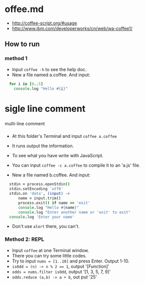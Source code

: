 # offee.md

+ http://coffee-script.org/#usage
+ http://www.ibm.com/developerworks/cn/web/wa-coffee1/

## How to run

### method 1

+ Input `coffee -h` to see the help doc.
+ New a file named a.coffee. And input:
```coffee
  for i in [0..5]
    console.log "Hello #{i}"
```

# sigle line comment
###
  multi-line comment
###
+ At this folder's Terminal and input `coffee a.coffee`
+ It runs output the information.

+ To see what you have write with JavaScript.
+ You can input `coffee -c a.coffee` to compile it to an 'a.js' file.

+ New a file named b.coffee. And input:
```coffee
  stdin = process.openStdin()
  stdin.setEncoding 'utf8'
  stdin.on 'data', (input) ->
      name = input.trim()
      process.exit() if name == 'exit'
      console.log "Hello #{name}"
      console.log "Enter another name or 'exit' to exit"
  console.log 'Enter your name'
```

+ Don't use `alert` there, you can't.


### Method 2: REPL

+ Input `coffee` at one Terminal window.
+ There you can try some little codes.
+ Try to input `nums = [1..10]` and press Enter. Output 1-10.
+ `isOdd = (n) -> n % 2 == 1`, output '[Function]'
+ `odds = nums.filter isOdd`, output '[1, 3, 5, 7, 9]'
+ `odds.reduce (a,b) -> a + b`, out put '25'
